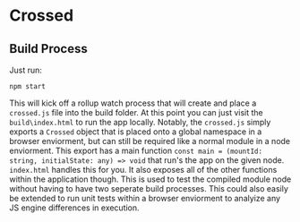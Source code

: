 # Crossed

## Build Process

Just run:

```
npm start
```

This will kick off a rollup watch process that will create and place a `crossed.js` file into the build folder. At this point you can just visit the `build\index.html` to run the app locally. Notably, the `crossed.js` simply exports a `Crossed` object that is placed onto a global namespace in a browser enviorment, but can still be required like a normal module in a node enviorment. This export has a main function `const main = (mountId: string, initialState: any) => void` that run's the app on the given node. `index.html` handles this for you. It also exposes all of the other functions within the application though. This is used to test the compiled module node without having to have two seperate build processes. This could also easily be extended to run unit tests within a browser enviorment to analyize any JS engine differences in execution.